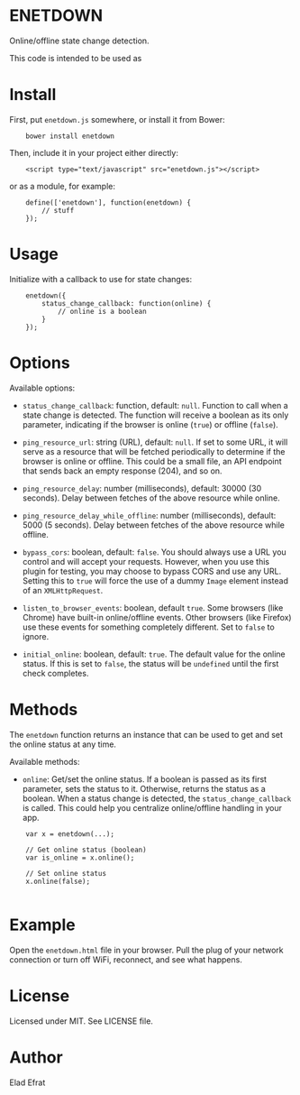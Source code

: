 # ENETDOWN

Online/offline state change detection.

This code is intended to be used as 

# Install

First, put `enetdown.js` somewhere, or install it from Bower:

```
	bower install enetdown
```

Then, include it in your project either directly:

```
	<script type="text/javascript" src="enetdown.js"></script>
```

or as a module, for example:

```
	define(['enetdown'], function(enetdown) {
		// stuff
	});
```

# Usage

Initialize with a callback to use for state changes:

```
	enetdown({
		status_change_callback: function(online) {
			// online is a boolean
		}
	});
```

# Options

Available options:

* `status_change_callback`: function, default: `null`. Function to call when a state change is detected. The function will receive a boolean as its only parameter, indicating if the browser is online (`true`) or offline (`false`).

* `ping_resource_url`: string (URL), default: `null`. If set to some URL, it will serve as a resource that will be fetched periodically to determine if the browser is online or offline. This could be a small file, an API endpoint that sends back an empty response (204), and so on.

* `ping_resource_delay`: number (milliseconds), default: 30000 (30 seconds). Delay between fetches of the above resource while online.

* `ping_resource_delay_while_offline`: number (milliseconds), default: 5000 (5 seconds). Delay between fetches of the above resource while offline.

* `bypass_cors`: boolean, default: `false`. You should always use a URL you control and will accept your requests. However, when you use this plugin for testing, you may choose to bypass CORS and use any URL. Setting this to `true` will force the use of a dummy `Image` element instead of an `XMLHttpRequest`.

* `listen_to_browser_events`: boolean, default `true`. Some browsers (like Chrome) have built-in online/offline events. Other browsers (like Firefox) use these events for something completely different. Set to `false` to ignore.

* `initial_online`: boolean, default: `true`. The default value for the online status. If this is set to `false`, the status will be `undefined` until the first check completes.

# Methods

The `enetdown` function returns an instance that can be used to get and set the online status at any time.

Available methods:

* `online`: Get/set the online status. If a boolean is passed as its first parameter, sets the status to it. Otherwise, returns the status as a boolean. When a status change is detected, the `status_change_callback` is called. This could help you centralize online/offline handling in your app.

```
	var x = enetdown(...);
	
	// Get online status (boolean)
	var is_online = x.online();
	
	// Set online status
	x.online(false);
	
```

# Example

Open the `enetdown.html` file in your browser. Pull the plug of your network connection or turn off WiFi, reconnect, and see what happens.

# License

Licensed under MIT. See LICENSE file.

# Author

Elad Efrat
